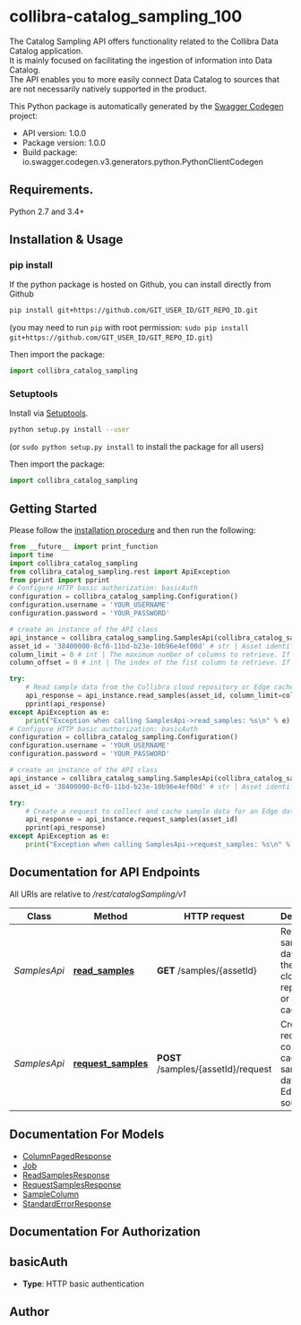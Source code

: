 # collibra-catalog_sampling_100
<p>The Catalog Sampling API offers functionality related to the Collibra Data Catalog application.<br/> It is mainly focused on facilitating the ingestion of information into Data Catalog.<br/> The API enables you to more easily connect Data Catalog to sources that are not necessarily natively supported in the product.</p>

This Python package is automatically generated by the [Swagger Codegen](https://github.com/swagger-api/swagger-codegen) project:

- API version: 1.0.0
- Package version: 1.0.0
- Build package: io.swagger.codegen.v3.generators.python.PythonClientCodegen

## Requirements.

Python 2.7 and 3.4+

## Installation & Usage
### pip install

If the python package is hosted on Github, you can install directly from Github

```sh
pip install git+https://github.com/GIT_USER_ID/GIT_REPO_ID.git
```
(you may need to run `pip` with root permission: `sudo pip install git+https://github.com/GIT_USER_ID/GIT_REPO_ID.git`)

Then import the package:
```python
import collibra_catalog_sampling 
```

### Setuptools

Install via [Setuptools](http://pypi.python.org/pypi/setuptools).

```sh
python setup.py install --user
```
(or `sudo python setup.py install` to install the package for all users)

Then import the package:
```python
import collibra_catalog_sampling
```

## Getting Started

Please follow the [installation procedure](#installation--usage) and then run the following:

```python
from __future__ import print_function
import time
import collibra_catalog_sampling
from collibra_catalog_sampling.rest import ApiException
from pprint import pprint
# Configure HTTP basic authorization: basicAuth
configuration = collibra_catalog_sampling.Configuration()
configuration.username = 'YOUR_USERNAME'
configuration.password = 'YOUR_PASSWORD'

# create an instance of the API class
api_instance = collibra_catalog_sampling.SamplesApi(collibra_catalog_sampling.ApiClient(configuration))
asset_id = '38400000-8cf0-11bd-b23e-10b96e4ef00d' # str | Asset identifier
column_limit = 0 # int | The maximum number of columns to retrieve. If not set (columnLimit = <code>0</code>), the default column limit will be used. Maximum is set to 1500. (optional) (default to 0)
column_offset = 0 # int | The index of the fist column to retrieve. If not set (columnOffset = <code>0</code>), results will be retrieved starting from column <code>0</code>. (optional) (default to 0)

try:
    # Read sample data from the Collibra cloud repository or Edge cache
    api_response = api_instance.read_samples(asset_id, column_limit=column_limit, column_offset=column_offset)
    pprint(api_response)
except ApiException as e:
    print("Exception when calling SamplesApi->read_samples: %s\n" % e)
# Configure HTTP basic authorization: basicAuth
configuration = collibra_catalog_sampling.Configuration()
configuration.username = 'YOUR_USERNAME'
configuration.password = 'YOUR_PASSWORD'

# create an instance of the API class
api_instance = collibra_catalog_sampling.SamplesApi(collibra_catalog_sampling.ApiClient(configuration))
asset_id = '38400000-8cf0-11bd-b23e-10b96e4ef00d' # str | Asset identifier

try:
    # Create a request to collect and cache sample data for an Edge data source
    api_response = api_instance.request_samples(asset_id)
    pprint(api_response)
except ApiException as e:
    print("Exception when calling SamplesApi->request_samples: %s\n" % e)
```

## Documentation for API Endpoints

All URIs are relative to */rest/catalogSampling/v1*

Class | Method | HTTP request | Description
------------ | ------------- | ------------- | -------------
*SamplesApi* | [**read_samples**](docs/SamplesApi.md#read_samples) | **GET** /samples/{assetId} | Read sample data from the Collibra cloud repository or Edge cache
*SamplesApi* | [**request_samples**](docs/SamplesApi.md#request_samples) | **POST** /samples/{assetId}/request | Create a request to collect and cache sample data for an Edge data source

## Documentation For Models

 - [ColumnPagedResponse](docs/ColumnPagedResponse.md)
 - [Job](docs/Job.md)
 - [ReadSamplesResponse](docs/ReadSamplesResponse.md)
 - [RequestSamplesResponse](docs/RequestSamplesResponse.md)
 - [SampleColumn](docs/SampleColumn.md)
 - [StandardErrorResponse](docs/StandardErrorResponse.md)

## Documentation For Authorization


## basicAuth

- **Type**: HTTP basic authentication


## Author


